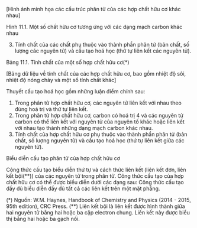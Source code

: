 [Hình ảnh minh họa các cấu trúc phân tử của các hợp chất hữu cơ khác nhau]

Hình 11.1. Một số chất hữu cơ tương ứng với các dạng mạch carbon khác nhau

3. Tính chất của các chất phụ thuộc vào thành phần phân tử (bản chất, số lượng các nguyên tử) và cấu tạo hoá học (thứ tự liên kết các nguyên tử).

Bảng 11.1. Tính chất của một số hợp chất hữu cơ(*)

[Bảng dữ liệu về tính chất của các hợp chất hữu cơ, bao gồm nhiệt độ sôi, nhiệt độ nóng chảy và một số tính chất khác]

Thuyết cấu tạo hoá học gồm những luận điểm chính sau:
1. Trong phân tử hợp chất hữu cơ, các nguyên tử liên kết với nhau theo đúng hoá trị và thứ tự liên kết.
2. Trong phân tử hợp chất hữu cơ, carbon có hoá trị 4 và các nguyên tử carbon có thể liên kết với nguyên tử của nguyên tố khác hoặc liên kết với nhau tạo thành những dạng mạch carbon khác nhau.
3. Tính chất của hợp chất hữu cơ phụ thuộc vào thành phần phân tử (bản chất, số lượng nguyên tử) và cấu tạo hoá học (thứ tự liên kết giữa các nguyên tử).

Biểu diễn cấu tạo phân tử của hợp chất hữu cơ

Công thức cấu tạo biểu diễn thứ tự và cách thức liên kết (liên kết đơn, liên kết bội(**)) của các nguyên tử trong phân tử.
Công thức cấu tạo của hợp chất hữu cơ có thể được biểu diễn dưới các dạng sau:
Công thức cấu tạo đầy đủ biểu diễn đầy đủ tất cả các liên kết trên một mặt phẳng.

(*) Nguồn: W.M. Haynes, Handbook of Chemistry and Physics (2014 - 2015, 95th edition), CRC Press.
(**) Liên kết bội là liên kết được hình thành giữa hai nguyên tử bằng hai hoặc ba cặp electron chung. Liên kết này được biểu thị bằng hai hoặc ba gạch nối.